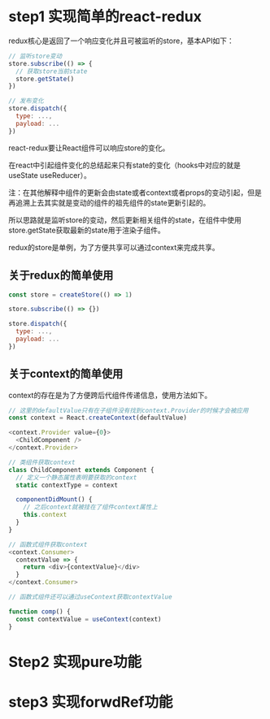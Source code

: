 # step1 实现简单的react-redux

redux核心是返回了一个响应变化并且可被监听的store，基本API如下：

```javascript
// 监听store变动
store.subscribe(() => {
  // 获取store当前state
  store.getState()
})

// 发布变化
store.dispatch({
  type: ...,
  payload: ...
})
```

react-redux要让React组件可以响应store的变化。

在react中引起组件变化的总结起来只有state的变化（hooks中对应的就是useState useReducer）。

注：在其他解释中组件的更新会由state或者context或者props的变动引起，但是再追溯上去其实就是变动的组件的祖先组件的state更新引起的。

所以思路就是监听store的变动，然后更新相关组件的state，在组件中使用store.getState获取最新的state用于渲染子组件。

redux的store是单例，为了方便共享可以通过context来完成共享。

## 关于redux的简单使用

```javascript
const store = createStore(() => 1)

store.subscribe(() => {})

store.dispatch({
  type: ...,
  payload: ...
})
```

## 关于context的简单使用
context的存在是为了方便跨后代组件传递信息，使用方法如下。

```javascript
// 这里的defaultValue只有在子组件没有找到context.Provider的时候才会被应用
const context = React.createContext(defaultValue)

<context.Provider value={0}>
  <ChildComponent />
</context.Provider>

// 类组件获取context
class ChildComponent extends Component {
  // 定义一个静态属性表明要获取的context
  static contextType = context

  componentDidMount() {
    // 之后context就被挂在了组件context属性上
    this.context
  }
}

// 函数式组件获取context
<context.Consumer>
  contextValue => {
    return <div>{contextValue}</div>
  }
</context.Consumer>

// 函数式组件还可以通过useContext获取contextValue

function comp() {
  const contextValue = useContext(context)
}
```

# Step2 实现pure功能

# step3 实现forwdRef功能